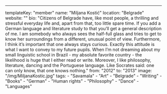 ---
  templateKey: "member"
  name: "Miljana Kostić"
  location: "Belgrade"
  website: ""
  bio: "Citizens of Belgrade have, like most people, a thrilling and stressful everyday life and, apart from that, too little spare time. If you add a German language and literature study to that you’ll get a general description of me. I am somebody who always sees the half-full glass and tries to get to know her surroundings from a different, unusual point of view. Furthermore, I think it’s important that one always stays curious. Exactly this attitude is what I want to convey to my future pupils. When I’m not dreaming about my small linguistic school in Brazil - my absolute favorite country - the likelihood is huge that I either read or write. Moreover, I like philosophy, literature, dancing and the Portuguese language. Like Socrates said: one can only know, that one knows nothing."
  from: "2012"
  to: "2013"
  image: "/img/MiljanaKostic.jpg"
  tags: 
    - "Savamala"
    - "Art"
    - "Belgrade"
    - "Writing"
    - "Books"
    - "German"
    - "Human rights"
    - "Philosophy"
    - "Dance"
    - "Languages"
